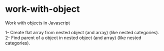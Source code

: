# work-with-object
Work with objects in Javascript

1- Create flat array from nested object (and array) (like nested categories).
2- Find parent of a object in nested object (and array) (like nested categories).